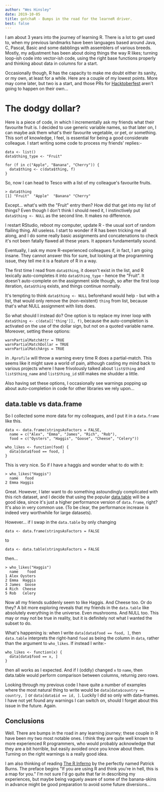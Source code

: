 ```yaml
---
author: "Wes Hinsley"
date: 2019-10-05
title: gotchaR - Bumps in the road for the learneR driver.
best: false
---
```


I am about 3 years into the journey of learning R. There is a lot to get used to,
when my previous landmarks have been languages based around Java, C, Pascal, Basic 
and some dabblings with assemblers of various breeds. Mostly, my adjustment has been
about doing things the way R likes; turning loop-ish code into vector-ish code, using
the right base functions properly and thinking about data in columns for a start.

Occasionally though, R has the capacity to make me doubt either its sanity, or
my own, at least for a while. Here are a couple of my lowest points. More may come later, but 
two is a start, and those PRs for [Hacktoberfest](https://hacktoberfest.digitalocean.com/) 
aren't going to happen on their own...

# The dodgy dollar?

Here is a piece of code, in which I incrementally ask my friends what their favourite
fruit is. I decided to use generic variable names, so that later on, I can maybe ask them
what's their favourite vegetable, or pet, or something. This sort of knowledge, I feel, is 
essential for being a good considerate colleague. I start writing some code to process
my friends' replies:-

```
data <- list()
data$thing_type <- "Fruit"

for (f in c("Apple", "Banana", "Cherry")) {
  data$thing <- c(data$thing, f)
}
```

So, now I can head to Tesco with a list of my colleague's favourite fruits.

```
> data$thing
[1] "Fruit"  "Apple"  "Banana" "Cherry"
```

Except... what's with the "Fruit" entry then? How did that get into my list of things? Even 
though I don't think I should need it, I instinctively put `data$thing <- NULL` as the 
second line. It makes no difference.

I restart RStudio, reboot my computer, update R - the usual sort of random flailing thing. 
All useless. I start to wonder if R has been tricking me all along, and I do some really
basic assignments and concatenations to check it's not been fatally flawed all these years. 
It appears fundamentally sound. 

Eventually, I ask my more R-experienced colleagues if, in fact, I am going insane. They
cannot answer this for sure, but looking at the programming issue, they tell me it is a 
feature of R in a way. 

The first time I read from `data$thing`, it doesn't exist 
in the list, and R lexically auto-completes it into `data$thing_type` - hence the 
"Fruit". It doesn't auto-complete on the assignment side though, so after the first
loop iteration, `data$thing` exists, and things continue normally. 

It's tempting to think
`data$thing <- NULL` beforehand would help - but with a list, that
would only remove the (non-existent) `thing` from list, because that's what NULL assignment
with lists does.

So what should I instead do? One option is to replace my inner loop with
` data$thing <- c(data[['thing']], f)`, because the auto-completion is activated on the 
use of the dollar sign, but not on a quoted variable name. Moreover, setting these options:
```
warnPartialMatchAttr = TRUE
warnPartialMatchDollar = TRUE
warnPartialMatchArgs = TRUE
```
in `.Rprofile` will throw a warning every time R does a partial-match. This seems like
it might save a world of pain, although casting my mind back to various projects where I have
frivolously talked about `list$thing` and `list$thing_name` and `list$thing_id` still makes me
shudder a little. 

Also having set these options, I occasionally see warnings popping up about auto-completion
in code for other libraries we rely upon...

## data.table vs data.frame

So I collected some more data for my colleagues, and I put it in a `data.frame` like this.
```
data <- data.frame(stringsAsFactors = FALSE,
  name = c("Alex", "Emma", "James", "Rich", "Rob"),
  food = c("Oysters", "Haggis", "Goose", "Cheese", "Celery"))

who_likes <- function(food) {
  data[data$food == food, ]
}
```

This is very nice. So if I have a haggis and wonder what to do with it:
```
> who_likes("Haggis")
  name   food
2 Emma Haggis
```

Great. However, I later want to do something astoundingly complicated with this rich dataset, and I 
decide that using the popular [data.table](https://rdatatable.gitlab.io/data.table/) will 
be a good idea, since it's just a higher performance version of `data.frame`, right? It's
also in very common use. (To be clear, the performance increase is indeed very worthwhile for large
datasets).

However... if I swap in the `data.table` by only changing 
```
data <- data.frame(stringsAsFactors = FALSE
```
to
```
data <- data.table(stringsAsFactors = FALSE
```

then...

```
> who_likes("Haggis")
  name    food
1 Alex Oysters
2 Emma  Haggis
3 James  Goose
4 Rich  Cheese
5 Rob   Celery
```

Now all my friends suddenly seem to like Haggis. And Cheese too. Or do they? A bit more exploring 
reveals that my friends in the `data.table` like absolutely everything in the universe. Even mushrooms.
And NULL too. This may or may not be true in reality, but it is definitely not what I wanted the subset to do.

What's happening is: when I write 
`data[data$food == food, ]`, then `data.table` interprets the right-hand `food` as being
the column in `data`, rather than the argument to `who_likes`. 
If instead I write:-

```
who_likes <- function(x) {
  data[data$food == x, ]
}
```

then all works as I expected. And if I (oddly) changed `x` to `name`, then data.table
would perform comparison between columns, returnig zero rows.

Looking through my previous code I have quite a number of examples where the most natural
thing to write would be `data[data$country == country, ]` or `data[data$id == id, ]`. Luckily
I did so only with data-frames. I have not yet found any warnings I can switch on,
should I forget about this issue in the future. Again.

## Conclusions

Well. There are bumps in the road in any learning journey; these couple in R have been 
my two most notable ones. I think they are quite well known to more experienced R
programmers, who would probably acknowledge that they are a bit horrible, but easily
avoided once you know about them. Turning on the right warnings is a really good idea.

I am also thinking of reading [The R Inferno](https://www.burns-stat.com/pages/Tutor/R_inferno.pdf) by 
the perfectly named Patrick Burns. The preface begins "If you are using R and think
you're in hell, this is a map for you." I'm not sure I'd go quite that far in describing my 
experiences, but maybe being vaguely aware of some of the banana-skins in advance might be good
preparation to avoid some future diversions...